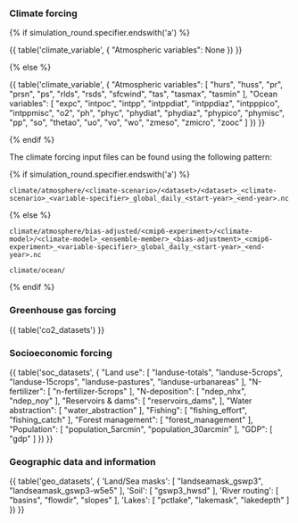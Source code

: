 ### Climate forcing

{% if simulation_round.specifier.endswith('a') %}

{{ table('climate_variable', {
    "Atmospheric variables": None
}) }}

{% else %}

{{ table('climate_variable', {
    "Atmospheric variables": [
        "hurs",
        "huss",
        "pr",
        "prsn",
        "ps",
        "rlds",
        "rsds",
        "sfcwind",
        "tas",
        "tasmax",
        "tasmin"
    ],
    "Ocean variables": [
        "expc",
        "intpoc",
        "intpp",
        "intppdiat",
        "intppdiaz",
        "intpppico",
        "intppmisc",
        "o2",
        "ph",
        "phyc",
        "phydiat",
        "phydiaz",
        "phypico",
        "phymisc",
        "pp",
        "so",
        "thetao",
        "uo",
        "vo",
        "wo",
        "zmeso",
        "zmicro",
        "zooc"
    ]
}) }}

{% endif %}

The climate forcing input files can be found using the following pattern:

{% if simulation_round.specifier.endswith('a') %}
```
climate/atmosphere/<climate-scenario>/<dataset>/<dataset>_<climate-scenario>_<variable-specifier>_global_daily_<start-year>_<end-year>.nc
```
{% else %}
```
climate/atmosphere/bias-adjusted/<cmip6-experiment>/<climate-model>/<climate-model>_<ensemble-member>_<bias-adjustment>_<cmip6-experiment>_<variable-specifier>_global_daily_<start-year>_<end-year>.nc
```

```
climate/ocean/
```
{% endif %}

### Greenhouse gas forcing

{{ table('co2_datasets') }}

### Socioeconomic forcing

{{ table('soc_datasets', {
    "Land use": [
        "landuse-totals",
        "landuse-5crops",
        "landuse-15crops",
        "landuse-pastures",
        "landuse-urbanareas"
    ],
    "N-fertilizer": [
        "n-fertilizer-5crops"
    ],
    "N-deposition": [
        "ndep_nhx",
        "ndep_noy"
    ],
    "Reservoirs & dams": [
        "reservoirs_dams",
    ],
    "Water abstraction": [
        "water_abstraction"
    ],
    "Fishing": [
        "fishing_effort",
        "fishing_catch"
    ],
    "Forest management": [
        "forest_management"
    ],
    "Population": [
        "population_5arcmin",
        "population_30arcmin"
    ],
    "GDP": [
        "gdp"
    ]
}) }}


### Geographic data and information

{{ table('geo_datasets', {
    'Land/Sea masks': [
        "landseamask_gswp3",
        "landseamask_gswp3-w5e5"
    ],
    'Soil': [
        "gswp3_hwsd"
    ],
    'River routing': [
        "basins",
        "flowdir",
        "slopes"
    ],
    'Lakes': [
        "pctlake",
        "lakemask",
        "lakedepth"
    ]
}) }}
